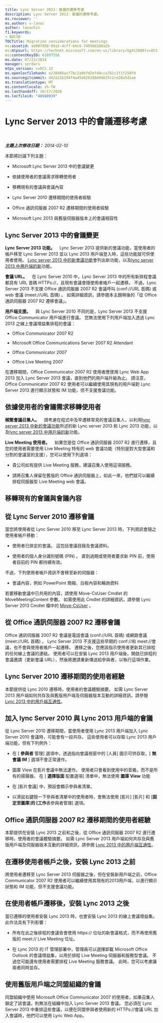 ```yaml
---
title: Lync Server 2013：會議的遷移考慮
description: Lync Server 2013：會議的遷移考慮。
ms.reviewer: ''
ms.author: v-lanac
author: lanachin
f1.keywords:
- NOCSH
TOCTitle: Migration considerations for meetings
ms:assetid: a9807d58-99a3-4cff-b4c6-74950d106a2b
ms:mtpsurl: https://technet.microsoft.com/en-us/library/Gg412800(v=OCS.15)
ms:contentKeyID: 61097556
ms.date: 07/23/2014
manager: serdars
mtps_version: v=OCS.15
ms.openlocfilehash: e238405acf7bc2a96fd2efd4cca761c1f1f258fd
ms.sourcegitcommit: d42a21b194f4a45e828188e04b25c1ce28a5d1ae
ms.translationtype: MT
ms.contentlocale: zh-TW
ms.lasthandoff: 10/17/2020
ms.locfileid: "48560939"
---
```

# <a name="migration-considerations-for-meetings-in-lync-server-2013"></a>Lync Server 2013 中的會議遷移考慮

<div data-xmlns="http://www.w3.org/1999/xhtml">

<div class="topic" data-xmlns="http://www.w3.org/1999/xhtml" data-msxsl="urn:schemas-microsoft-com:xslt" data-cs="https://msdn.microsoft.com/">

<div data-asp="https://msdn2.microsoft.com/asp">



</div>

<div id="mainSection">

<div id="mainBody">

<span> </span>

_**主題上次修改日期：** 2014-02-10_

本節將討論下列主題：

  - Microsoft Lync Server 2013 中的會議變更

  - 依據使用者的會議需求移轉使用者

  - 移轉現有的會議與會議內容

  - Lync Server 2010 遷移期間的使用者經驗

  - Office 通訊伺服器 2007 R2 遷移期間的使用者經驗

  - Microsoft Lync 2013 與舊版伺服器版本上的會議相容性

<div>

## <a name="changes-to-meetings-in-lync-server-2013"></a>Lync Server 2013 中的會議變更

**Lync Server 2013 功能。**    Lync Server 2013 提供新的會議功能，當使用者的帳戶移至 Lync Server 2013 並以 Lync 2013 用戶端登入時，這些功能就可供使用者使用。 [Lync server 2013 中的新會議功能](lync-server-2013-new-conferencing-features.md)會列出新功能，以及[lync server 2013 中用戶端的新](lync-server-2013-what-s-new-for-clients.md)功能。

**會議 URL。**    在 Lync Server 2010 中，Lync Server 2013 中的所有新排程會議都具有 URL 首碼 HTTPs://，且現有會議會隨使用者帳戶一起遷移。 不過，Lync Server 2013 不支援 Office 通訊伺服器 2007 R2 會議呼叫 (conf://URL 首碼) 或 web 會議 (meet://URL 首碼) 。 如需詳細資訊，請參閱本主題稍後的「從 Office 通訊伺服器 2007 R2 遷移會議」。

**用戶端支援。**    與 Lync Server 2010 不同的是，Lync Server 2013 不支援 Office Communicator 用戶端進行會議。 您無法使用下列用戶端加入透過 Lync 2013 之線上會議增益集排程的會議：

  - Office Communicator 2007 R2

  - Microsoft Office Communications Server 2007 R2 Attendant

  - Office Communicator 2007

  - Office Live Meeting 2007

在遷移期間，Office Communicator 2007 R2 使用者應使用 Lync Web App 2013 加入 Lync Server 2013 會議，直到他們的用戶端升級為止。 請注意，Office Communicator 2007 R2 使用者可以繼續使用其現有的用戶端對 Lync Server 2013 進行顯示狀態和 IM 功能，但不支援會議功能。

<div>


</div>

</div>

<div>

## <a name="migrating-users-based-on-their-conferencing-needs"></a>依據使用者的會議需求移轉使用者

**頻繁會議召集人。**    請考慮在程式中及早遷移常見的會議召集人，以利用[lync server 2013 中新的會議功能](lync-server-2013-new-conferencing-features.md)所述的新 Lync server 2013 和 Lync 2013 功能，以及[lync server 2013 中用戶端的新](lync-server-2013-what-s-new-for-clients.md)功能。

**Live Meeting 使用者。**    如果您是從 Office 通訊伺服器 2007 R2 進行遷移，且您的使用者需要使用 Live Meeting 特有的 web 會議功能（特別是對大型會議和分割的會議室的支援），您可以使用下列選項：

  - 貴公司如有提供 Live Meeting 服務，建議召集人使用這項服務。

  - 請將召集人保留在舊版的 Office 通訊伺服器上，如此一來，他們就可以繼續排程伺服器型 Live Meeting web 會議。

</div>

<div>

## <a name="migrating-existing-meetings-and-meeting-content"></a>移轉現有的會議與會議內容

<div>

## <a name="migrating-meetings-from-lync-server-2010"></a>從 Lync Server 2010 遷移會議

當您將使用者從 Lync Server 2010 移至 Lync Server 2013 時，下列資訊會隨之使用者帳戶移動：

  - 使用者已排定的會議。 這包括會議目錄及會議資料。

  - 使用者的個人身分識別號碼 (PIN) 。 直到過期或使用者要求新 PIN 前，使用者目前的 PIN 都持續有效。

不過，下列使用者帳戶資訊不會移至新的伺服器：

  - 會議內容，例如 PowerPoint 簡報、白板內容和輪詢資料

若要移動會議中已共用的內容，請使用 Move-CsUser Cmdlet 的 MoveMeetingContent 參數。 如需使用此 Cmdlet 的詳細資訊，請參閱 Lync Server 2013 Cmdlet 檔中的 [Move-CsUser](https://docs.microsoft.com/powershell/module/skype/Move-CsUser) 。

</div>

<div>

## <a name="migrating-meetings-from-office-communications-server-2007-r2"></a>從 Office 通訊伺服器 2007 R2 遷移會議

Office 通訊伺服器 2007 R2 會議是電話會議 (conf://URL 首碼) 或網路會議 (meet://URL 首碼) 。 Lync Server 2013 不支援這些早期的 conf://和 meet://會議，也不會與使用者帳戶一起遷移。 遷移之後，您應該指示使用者更新其已排程的任何線上會議的連結。 使用者可以在安裝 Lync 2013 用戶端後，開啟已排程的會議邀請（更新會議 URL），然後將邀請重新傳送給參與者，以執行這項作業。

</div>

</div>

<div>

## <a name="user-experience-during-lync-server-2010-migration"></a>Lync Server 2010 遷移期間的使用者經驗

本節提供從 Lync 2010 遷移時，使用者的會議體驗摘要。 如需 Lync Server 2013 用戶端如何共存及與舊版用戶端及伺服器版本互動的詳細資訊，請參閱 [Lync 2013 中的用戶端互通性](lync-server-2013-client-interoperability-in-lync-2013.md)。

<div>

## <a name="joining-lync-server-2010-meetings-with-a-lync-2013-client"></a>加入 lync Server 2010 與 Lync 2013 用戶端的會議

從 Lync Server 2010 遷移期間，當使用者使用 Lync 2013 用戶端加入 Lync Server 2010 會議時，可能會有一段共存。 這些使用者可以存取 Lync 2013 用戶端功能，但有下列例外：

  - 在 [ **參與者** 管理] 選項中，透過指向會議視窗中的 [人員] 圖示可供存取，[ **無會議 IM** ] 選項不會正常運作。

  - 圖庫 View 在影片會議中無法運作。 使用者只會看到使用中的音箱，而不是所有的揚聲器。 在 [ **選擇版面** 配置選項] 清單中，無法使用 **圖庫 View** 功能

  - 在 [影片會議] 中，預設會顯示參與者清單。

  - 以滑鼠右鍵按一下參與者清單中的使用者時，會無法使用 [影片] [影片] 和 [**固定至圖庫**]**的 [工作**表參與者管理] 選項。

</div>

</div>

<div>

## <a name="user-experience-during-office-communications-server-2007-r2-migration"></a>Office 通訊伺服器 2007 R2 遷移期間的使用者經驗

本節提供在安裝 Lync 2013 之前和之後，從 Office 通訊伺服器 2007 R2 進行遷移時，使用者的會議體驗摘要。 如需 Lync Server 2013 用戶端如何共存及與舊版用戶端及伺服器版本互動的詳細資訊，請參閱 [Lync 2013 中的用戶端互通性](lync-server-2013-client-interoperability-in-lync-2013.md)。

<div>

## <a name="after-user-account-is-migrated-before-lync-2013-is-installed"></a>在遷移使用者帳戶之後，安裝 Lync 2013 之前

將使用者遷移至 Lync Server 2013 伺服器之後，但在安裝新用戶端之前，Office Communicator 2007 R2 使用者可以繼續使用其現有的2013用戶端，以進行顯示狀態和 IM 功能，但不支援會議功能。

</div>

<div>

## <a name="after-user-account-is-migrated-after-lync-2013-is-installed"></a>在使用者帳戶遷移後，安裝 Lync 2013 之後

當已遷移的使用者安裝 Lync 2013 時，也會安裝 Lync 2013 的線上會議增益集。 此作法具有下列影響：

  - 所有在此之後排程的會議皆會使用 https:// 位址的新會議格式，而不再使用舊版的 meet:// Live Meeting 位址。

  - 在 Lync 2013 的 IT 管理部署中，管理員可以選擇卸載 Microsoft Office Outlook 的會議增益集，以用於排程 Live Meeting 伺服器和服務型會議。 不過您可能還有使用者需要排程 Live Meeting 服務會議。 此時，您可以考慮讓兩者同時並存。

</div>

<div>

## <a name="meetings-with-federated-organizations-that-use-previous-clients"></a>使用舊版用戶端之同盟組織的會議

同盟組織中使用 Microsoft Office Communicator 2007 的使用者，如果召集人鎖定了該會議，則無法在組織中加入 Lync Server 2013 會議。 您必須在 Lync Server 2013 中重排這些會議，以便在同盟參與者使用新的 HTTPs://會議 URL 加入會議時，他們可以使用 Lync Web App。

</div>

</div>

</div>

<span> </span>

</div>

</div>

</div>


